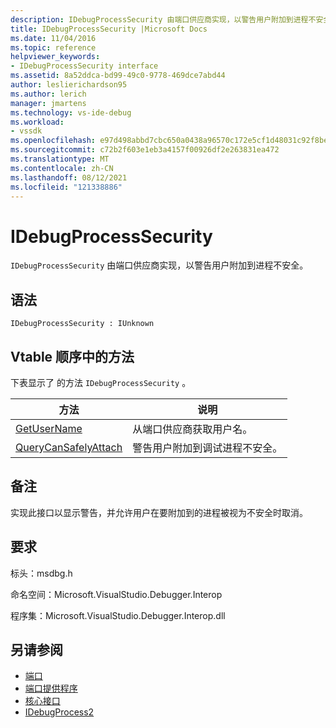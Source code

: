 ```yaml
---
description: IDebugProcessSecurity 由端口供应商实现，以警告用户附加到进程不安全。
title: IDebugProcessSecurity |Microsoft Docs
ms.date: 11/04/2016
ms.topic: reference
helpviewer_keywords:
- IDebugProcessSecurity interface
ms.assetid: 8a52ddca-bd99-49c0-9778-469dce7abd44
author: leslierichardson95
ms.author: lerich
manager: jmartens
ms.technology: vs-ide-debug
ms.workload:
- vssdk
ms.openlocfilehash: e97d498abbd7cbc650a0438a96570c172e5cf1d48031c92f8bef7b09de8f1860
ms.sourcegitcommit: c72b2f603e1eb3a4157f00926df2e263831ea472
ms.translationtype: MT
ms.contentlocale: zh-CN
ms.lasthandoff: 08/12/2021
ms.locfileid: "121338886"
---
```

# <a name="idebugprocesssecurity"></a>IDebugProcessSecurity
`IDebugProcessSecurity` 由端口供应商实现，以警告用户附加到进程不安全。

## <a name="syntax"></a>语法

```
IDebugProcessSecurity : IUnknown
```

## <a name="methods-in-vtable-order"></a>Vtable 顺序中的方法
 下表显示了 的方法 `IDebugProcessSecurity` 。

|方法|说明|
|------------|-----------------|
|[GetUserName](../../../extensibility/debugger/reference/idebugprocesssecurity-getusername.md)|从端口供应商获取用户名。|
|[QueryCanSafelyAttach](../../../extensibility/debugger/reference/idebugprocesssecurity-querycansafelyattach.md)|警告用户附加到调试进程不安全。|

## <a name="remarks"></a>备注
 实现此接口以显示警告，并允许用户在要附加到的进程被视为不安全时取消。

## <a name="requirements"></a>要求
 标头：msdbg.h

 命名空间：Microsoft.VisualStudio.Debugger.Interop

 程序集：Microsoft.VisualStudio.Debugger.Interop.dll

## <a name="see-also"></a>另请参阅
- [端口](../../../extensibility/debugger/ports.md)
- [端口提供程序](../../../extensibility/debugger/port-suppliers.md)
- [核心接口](../../../extensibility/debugger/reference/core-interfaces.md)
- [IDebugProcess2](../../../extensibility/debugger/reference/idebugprocess2.md)
